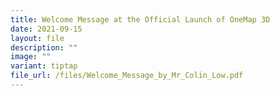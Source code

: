 ```yaml
---
title: Welcome Message at the Official Launch of OneMap 3D
date: 2021-09-15
layout: file
description: ""
image: ""
variant: tiptap
file_url: /files/Welcome_Message_by_Mr_Colin_Low.pdf
---
```

